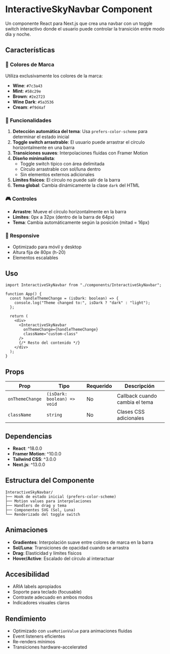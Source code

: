 # InteractiveSkyNavbar Component

Un componente React para Next.js que crea una navbar con un toggle switch interactivo donde el usuario puede controlar la transición entre modo día y noche.

## Características

### 🎨 **Colores de Marca**

Utiliza exclusivamente los colores de la marca:

- **Wine**: `#7c3a43`
- **Mint**: `#58c29e`
- **Brown**: `#2e2723`
- **Wine Dark**: `#5a3536`
- **Cream**: `#f9d4af`

### 🌅 **Funcionalidades**

1. **Detección automática del tema**: Usa `prefers-color-scheme` para determinar el estado inicial
2. **Toggle switch arrastrable**: El usuario puede arrastrar el círculo horizontalmente en una barra
3. **Transiciones suaves**: Interpolaciones fluidas con Framer Motion
4. **Diseño minimalista**:
   - Toggle switch típico con área delimitada
   - Círculo arrastrable con sol/luna dentro
   - Sin elementos externos adicionales
5. **Límites físicos**: El círculo no puede salir de la barra
6. **Tema global**: Cambia dinámicamente la clase `dark` del HTML

### 🎮 **Controles**

- **Arrastre**: Mueve el círculo horizontalmente en la barra
- **Límites**: 0px a 32px (dentro de la barra de 64px)
- **Tema**: Cambia automáticamente según la posición (mitad = 16px)

### 📱 **Responsive**

- Optimizado para móvil y desktop
- Altura fija de 80px (h-20)
- Elementos escalables

## Uso

```tsx
import InteractiveSkyNavbar from "./components/InteractiveSkyNavbar";

function App() {
  const handleThemeChange = (isDark: boolean) => {
    console.log("Theme changed to:", isDark ? "dark" : "light");
  };

  return (
    <div>
      <InteractiveSkyNavbar
        onThemeChange={handleThemeChange}
        className="custom-class"
      />
      {/* Resto del contenido */}
    </div>
  );
}
```

## Props

| Prop            | Tipo                        | Requerido | Descripción                    |
| --------------- | --------------------------- | --------- | ------------------------------ |
| `onThemeChange` | `(isDark: boolean) => void` | No        | Callback cuando cambia el tema |
| `className`     | `string`                    | No        | Clases CSS adicionales         |

## Dependencias

- **React**: ^18.0.0
- **Framer Motion**: ^10.0.0
- **Tailwind CSS**: ^3.0.0
- **Next.js**: ^13.0.0

## Estructura del Componente

```
InteractiveSkyNavbar/
├── Hook de estado inicial (prefers-color-scheme)
├── Motion values para interpolaciones
├── Handlers de drag y tema
├── Componentes SVG (Sol, Luna)
└── Renderizado del toggle switch
```

## Animaciones

- **Gradientes**: Interpolación suave entre colores de marca en la barra
- **Sol/Luna**: Transiciones de opacidad cuando se arrastra
- **Drag**: Elasticidad y límites físicos
- **Hover/Active**: Escalado del círculo al interactuar

## Accesibilidad

- ARIA labels apropiados
- Soporte para teclado (focusable)
- Contraste adecuado en ambos modos
- Indicadores visuales claros

## Rendimiento

- Optimizado con `useMotionValue` para animaciones fluidas
- Event listeners eficientes
- Re-renders mínimos
- Transiciones hardware-accelerated
